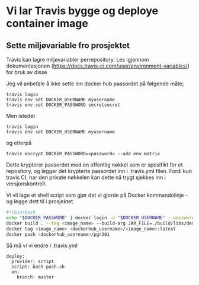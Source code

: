 # Vi lar Travis bygge og deploye container image

## Sette miljøvariable fro prosjektet

Travis kan lagre miljøvariabler perrepository. Les igjennom dokumentasjonen (https://docs.travis-ci.com/user/environment-variables/) for bruk av disse

Jeg vil anbefale å ikke sette inn docker hub passordet på følgende måte; 

```
travis login
travis env set DOCKER_USERNAME myusername
travis env set DOCKER_PASSWORD secretsecret
```
Men istedet

```
travis login
travis env set DOCKER_USERNAME myusername
```

og etterpå 

```
travis encrypt DOCKER_PASSWORD=<password> --add env.matrix
```
Dette krypterer passordet med en offentlig nøkkel som er spesifikt for et repository, og legger det krypterte passordet inn i .travis.yml filen. Fordi kun travis CI, har den private nøkkelen kan dette nå trygt sjekkes inn i versjonskontroll. 

Vi vil lage et shell script som gjør det vi gjorde på Docker kommandolinje - og legge dett til i prosjektet.

```sh
#!/bin/bash
echo "$DOCKER_PASSWORD" | docker login -u "$DOCKER_USERNAME" --password-stdin
docker build . --tag <image_name> --build-arg JAR_FILE=./build/libs/demo3-0.0.1-SNAPSHOT.jar
docker tag <image_name> <dockerhub_username>/<image_name>:latest
docker push <dockerhub_username>/pgr301
```

Så må vi vi endre i .travis.yml

``` 
deploy:
  provider: script
  script: bash push.sh
  on:
    branch: master
```


